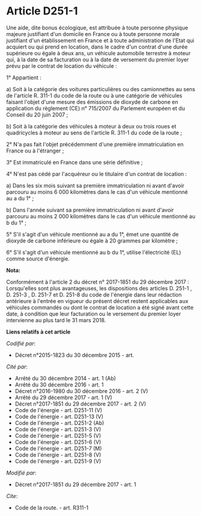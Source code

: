 # Article D251-1

Une aide, dite bonus écologique, est attribuée à toute personne physique majeure justifiant d'un domicile en France ou à
toute personne morale justifiant d'un établissement en France et à toute administration de l'Etat qui acquiert ou qui prend
en location, dans le cadre d'un contrat d'une durée supérieure ou égale à deux ans, un véhicule automobile terrestre à moteur
qui, à la date de sa facturation ou à la date de versement du premier loyer prévu par le contrat de location du véhicule :

1° Appartient :

a) Soit à la catégorie des voitures particulières ou des camionnettes au sens de l'article R. 311-1 du code de la route ou à
une catégorie de véhicules faisant l'objet d'une mesure des émissions de dioxyde de carbone en application du règlement (CE)
n° 715/2007 du Parlement européen et du Conseil du 20 juin 2007 ;

b) Soit à la catégorie des véhicules à moteur à deux ou trois roues et quadricycles à moteur au sens de l'article R. 311-1 du
code de la route ;

2° N'a pas fait l'objet précédemment d'une première immatriculation en France ou à l'étranger ;

3° Est immatriculé en France dans une série définitive ;

4° N'est pas cédé par l'acquéreur ou le titulaire d'un contrat de location :

a) Dans les six mois suivant sa première immatriculation ni avant d'avoir parcouru au moins 6 000 kilomètres dans le cas d'un
véhicule mentionné au a du 1° ;

b) Dans l'année suivant sa première immatriculation ni avant d'avoir parcouru au moins 2 000 kilomètres dans le cas d'un
véhicule mentionné au b du 1° ;

5° S'il s'agit d'un véhicule mentionné au a du 1°, émet une quantité de dioxyde de carbone inférieure ou égale à 20 grammes
par kilomètre ;

6° S'il s'agit d'un véhicule mentionné au b du 1°, utilise l'électricité (EL) comme source d'énergie.

**Nota:**

Conformément à l'article 2 du décret n° 2017-1851 du 29 décembre 2017 : Lorsqu'elles sont plus avantageuses, les dispositions
des articles D. 251-1 , D. 251-3 , D. 251-7  et D. 251-8  du code de l'énergie dans leur rédaction antérieure à l'entrée en
vigueur du présent décret restent applicables aux véhicules commandés ou dont le contrat de location a été signé avant cette
date, à condition que leur facturation ou le versement du premier loyer intervienne au plus tard le 31 mars 2018.

**Liens relatifs à cet article**

_Codifié par_:

  - Décret n°2015-1823 du 30 décembre 2015 - art.

_Cité par_:

  - Arrêté du 30 décembre 2014 - art. 1 (Ab)
  - Arrêté du 30 décembre 2016 - art. 1
  - Décret n°2016-1980 du 30 décembre 2016 - art. 2 (V)
  - Arrêté du 29 décembre 2017 - art. 1 (V)
  - Décret n°2017-1851 du 29 décembre 2017 - art. 2 (V)
  - Code de l'énergie - art. D251-11 (V)
  - Code de l'énergie - art. D251-13 (V)
  - Code de l'énergie - art. D251-2 (Ab)
  - Code de l'énergie - art. D251-3 (V)
  - Code de l'énergie - art. D251-5 (V)
  - Code de l'énergie - art. D251-6 (V)
  - Code de l'énergie - art. D251-7 (M)
  - Code de l'énergie - art. D251-8 (V)
  - Code de l'énergie - art. D251-9 (V)

_Modifié par_:

  - Décret n°2017-1851 du 29 décembre 2017 - art. 1

_Cite_:

  - Code de la route. - art. R311-1
